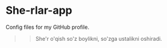 # She-rlar-app
Config files for my GitHub profile.

>> She'r o'qish so'z boylikni, so'zga ustalikni oshiradi.
